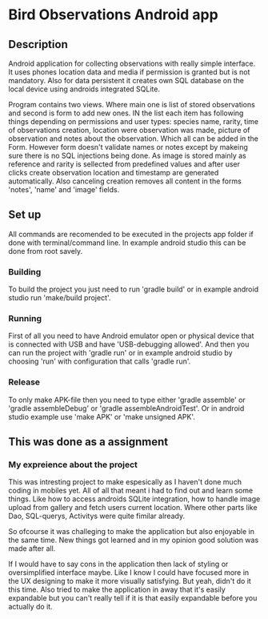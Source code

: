 # Bird Observations Android app

## Description

Android application for collecting observations with really simple interface. It uses phones location data and media if permission is granted but is not mandatory. Also for data persistent it creates own SQL database on the local device using androids integrated SQLite.

Program contains two views. Where main one is list of stored observations and second is form to add new ones. IN the list each item has following things depending on permissions and user types: species name, rarity, time of observations creation, location were observation was made, picture of observation and notes about the observation. Which all can be added in the Form. However form doesn't validate names or notes except by makeing sure there is no SQL injections being done. As image is stored mainly as reference and rarity is sellected from predefined values and after user clicks create observation location and timestamp are generated automatically. Also canceling creation removes all content in the forms 'notes', 'name' and 'image' fields.

## Set up

All commands are recomended to be executed in the projects app folder if done with terminal/command line. In example android studio this can be done from root savely.

### Building

To build the project you just need to run 'gradle build' or in example android studio run 'make/build project'.

### Running

First of all you need to have Android emulator open or physical device that is connected with USB and have 'USB-debugging allowed'. And then you can run the project with 'gradle run' or in example android studio by choosing 'run' with configuration that calls 'gradle run'.

### Release

To only make APK-file then you need to type either 'gradle assemble' or 'gradle assembleDebug' or 'gradle assembleAndroidTest'. Or in android studio example use 'make APK' or 'make unsigned APK'.

## This was done as a assignment

### My expreience about the project

This was intresting project to make espesically as I haven't done much coding in mobiles yet. All of all that meant i had to find out and learn some things. Like how to access androids SQLite integration, how to handle image upload from gallery and fetch users current location. Where other parts like Dao, SQL-querys, Activitys were quite fimilar already.

So ofcourse it was challeging to make the application but also enjoyable in the same time. New things got learned and in my opinion good solution was made after all. 

If I would have to say cons in the application then lack of styling or oversimplified interface maybe. Like I know I could have focused more in the UX designing to make it more visually satisfying. But yeah, didn't do it this time. Also tried to make the application in away that it's easily expandable but you can't really tell if it is that easily expandable before you actually do it.
